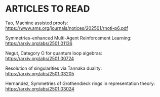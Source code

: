 # ARTICLES TO READ


Tao, Machine assisted proofs: https://www.ams.org/journals/notices/202501/rnoti-p6.pdf

Symmetries-enhanced Multi-Agent Reinforcement Learning: https://arxiv.org/abs/2501.01136

Negut, Category O for quantum loop algebras: https://arxiv.org/abs/2501.00724

Resolution of singularities via Tannaka duality: https://arxiv.org/abs/2501.03205

Hernandez, Symmetries of Grothendieck rings in representation theory: https://arxiv.org/abs/2501.03024
